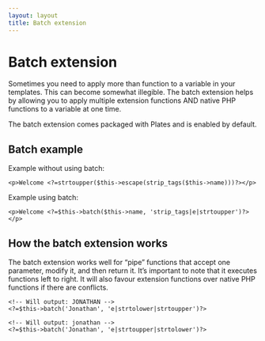 ```yaml
---
layout: layout
title: Batch extension
---
```


Batch extension
===============

Sometimes you need to apply more than function to a variable in your templates. This can become somewhat illegible. The batch extension helps by allowing you to apply multiple extension functions AND native PHP functions to a variable at one time.

The batch extension comes packaged with Plates and is enabled by default.

## Batch example

Example without using batch:

~~~language-php
<p>Welcome <?=strtoupper($this->escape(strip_tags($this->name)))?></p>
~~~

Example using batch:

~~~language-php
<p>Welcome <?=$this->batch($this->name, 'strip_tags|e|strtoupper')?></p>
~~~

## How the batch extension works

The batch extension works well for “pipe” functions that accept one parameter, modify it, and then return it. It’s important to note that it executes functions left to right. It will also favour extension functions over native PHP functions if there are conflicts.

~~~language-php
<!-- Will output: JONATHAN -->
<?=$this->batch('Jonathan', 'e|strtolower|strtoupper')?>

<!-- Will output: jonathan -->
<?=$this->batch('Jonathan', 'e|strtoupper|strtolower')?>
~~~